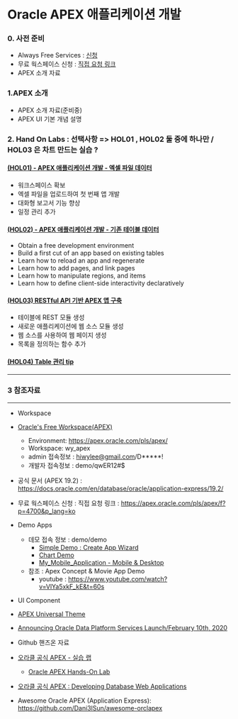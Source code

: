 # Oracle APEX 애플리케이션 개발
### 0. 사전 준비 
* Always Free Services : [신청](https://myservices.us.oraclecloud.com/mycloud/signup?language=en&sourceType=:ow:o:p:feb:0916FreePageBannerButton&intcmp=:ow:o:p:feb:0916FreePageBannerButton)
* 무료 웍스페이스 신청 : [직접 요청 링크](https://apex.oracle.com/pls/apex/f?p=4700&p_lang=ko)
* APEX 소개 자료
### 1.APEX 소개
* APEX 소개 자료(준비중)
* APEX UI 기본 개념 설명
### 2. Hand On Labs : 선택사항 => HOL01 , HOL02 둘 중에 하나만 / HOL03 은 차트 만드는 실습 ?
#### [(HOL01) - APEX 애플리케이션 개발 - 엑셀 파일 데이터](https://github.com/hiwylee/apex/tree/master/APEX_HOL/HOL01)
* 워크스페이스 확보
* 엑셀 파일을 업로드하여 첫 번째 앱 개발
* 대화형 보고서 기능 향상
* 일정 관리 추가
#### [(HOL02) - APEX 애플리케이션 개발 - 기존 테이블 데이터](https://oracle.github.io/learning-library/developer-library/apex/existing-tables/?page=README.md)
* Obtain a free development environment
* Build a first cut of an app based on existing tables
* Learn how to reload an app and regenerate
* Learn how to add pages, and link pages
* Learn how to manipulate regions, and items
* Learn how to define client-side interactivity declaratively
#### [(HOL03) RESTful API 기반 APEX 앱 구축](https://github.com/hiwylee/apex/tree/master/APEX_HOL/HOL2)
* 테이블에 REST 모듈 생성
* 새로운 애플리케이션에 웹 소스 모듈 생성
* 웹 소스를 사용하여 웹 페이지 생성
* 목록을 정의하는 함수 추가

#### [(HOL04) Table 관리 tip](https://github.com/odpkorea2020/APEX_tutorial/blob/master/table_manage_tip.md)
---
### 3 참조자료 
---
* Workspace 
 * [Oracle's Free Workspace(APEX)](https://apex.oracle.com/pls/apex/)
   * Environment:	https://apex.oracle.com/pls/apex/
   * Workspace:	wy_apex
   * admin 접속정보 :	hiwylee@gmail.com/D*****!
   * 개발자  접속정보 : demo/qwER12#$
 * 공식 문서 (APEX 19.2) : https://docs.oracle.com/en/database/oracle/application-express/19.2/
 * 무료 웍스페이스 신청 : 직접 요청 링크 : https://apex.oracle.com/pls/apex/f?p=4700&p_lang=ko  

* Demo Apps
  * 데모 접속 정보 : demo/demo  
    * [Simple Demo : Create App Wizard](https://qsbizk930fjk4g6-apex.adb.ap-seoul-1.oraclecloudapps.com/ords/f?p=101)
    * [Chart Demo](https://qsbizk930fjk4g6-apex.adb.ap-seoul-1.oraclecloudapps.com/ords/f?p=103)
    * [My_Mobile_Application - Mobile & Desktop](https://qsbizk930fjk4g6-apex.adb.ap-seoul-1.oraclecloudapps.com/ords/f?p=102) 
  * 참조 : Apex Concept & Movie App Demo
      * youtube : https://www.youtube.com/watch?v=VlYa5xkF_kE&t=60s
   
* UI Component
 * [APEX Universal Theme](https://apex.oracle.com/pls/apex/f?p=42:100:::::)
 * [Announcing Oracle Data Platform Services Launch/February 10th, 2020  ](https://otube.oracle.com/media/OSPA+Webcast+Series+-+Announcing+Oracle+Data+Platform+Services+Launch/0_pet67hpf)

* Github 핸즈온 자료
 * [오라클 공식 APEX - 실습 랩](https://apex.oracle.com/ko/learn/tutorials/)
   * [Oracle APEX Hands-On Lab](https://oracle.github.io/learning-library/developer-library/apex/)
 * [오라클 공식 APEX : Developing Database Web Applications](https://oracle.github.io/learning-library/workshops/apex-en/?page=README.md)
 * Awesome Oracle APEX (Application Express): https://github.com/Dani3lSun/awesome-orclapex
